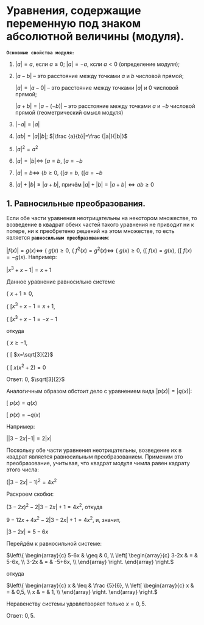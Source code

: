 # Уравнения, содержащие переменную под знаком абсолютной величины (модуля).

**`Основные свойства модуля:`**
1. $|a|=a$, если $a \geq 0$; $|a|=-a$, ксли $a<0$ (определение модуля);
2. $|a-b|$ – это расстояние между точками $a$ и $b$ числовой прямой;
   
   $|a|=|a-0|$ – это расстояние между точками $|a|$ и $0$ числовой прямой;

   $|a+b|=|a-(-b)|$ – это расстояние между точками $a$ и $-b$ числовой прямой (геометрический смысл модуля)

3. $|-a|=|a|$
4. $|ab|=|a||b|$; $|\frac {a}{b}|=\frac {|a|}{|b|}$
5. $|a|^2=a^2$
6. $|a|=|b| \Leftrightarrow$  [$a=b$, [$a=-b$
7. $|a|=b \Leftrightarrow$ {$b \geq 0$, {[$a=b$, {[$a=-b$
8. $|a|+|b| \geq |a+b|$, причём $|a|+|b|=|a+b| \Leftrightarrow ab \geq 0$ 

## 1. Равносильные преобразования.

Если обе части уравнения неотрицательны на некотором множестве, то возведение в квадрат обеих частей такого уравнения не приводит ни к потере, ни к преобретеню решений на этом множестве, то есть является **`равносильным преобразованием`**:

$|f(x)|=g(x) \Leftrightarrow$ { $g(x) \geq 0$, { $f^2(x)=g^2(x) \Leftrightarrow$ { $g(x) \geq 0$, {[ $f(x)=g(x)$, {[ $f(x)=-g(x)$. Например:

$|x^3+x-1|=x+1$

Данное уравнение равносильно системе

{ $x+1 \geq 0$,

{ [$x^3+x-1=x+1$,

{ [$x^3+x-1=-x-1$

откуда

{ $x \geq -1$,
    
{ [ $x=\sqrt[3]{2}$

{ [ $x(x^2+2)=0$

Ответ: $0$, $\sqrt[3]{2}$

Аналогичным образом обстоит дело с уравнением вида $|p(x)|=|q(x)|$:

[ $p(x)=q(x)$

[ $p(x)=-q(x)$

Например:

$||3-2x|-1|=2|x|$

Поскольку обе части уравнения неотрицательны, возведение их в квадрат является равносильным преобразованием. Применим это преобразование, учитывая, что квадрат модуля чимла равен кадрату этого числа:

$(|3-2x|-1)^2=4x^2$

Раскроем скобки:

$(3-2x)^2-2|3-2x|+1=4x^2$, откуда

$9-12x+4x^2-2|3-2x|+1=4x^2$, и, значит,

$|3-2x|=5-6x$

Перейдём к равносильной системе:

$\left\{
  \begin{array}{c}
     5-6x & \geq & 0, \\
    \left[
  \begin{array}{c}
     3-2x & = & 5-6x, \\
     3-2x & = & -5+6x, \\
  \end{array}
\right.
  \end{array}
\right.$

откуда

$\left\{
  \begin{array}{c}
     x & \leq & \frac {5}{6}, \\
    \left[
  \begin{array}{c}
     x & = & 0,5, \\
     x & = & 1, \\
  \end{array}
\right.
  \end{array}
\right.$

Неравенству системы удовлетворяет только $x=0,5$.

Ответ: $0,5$.